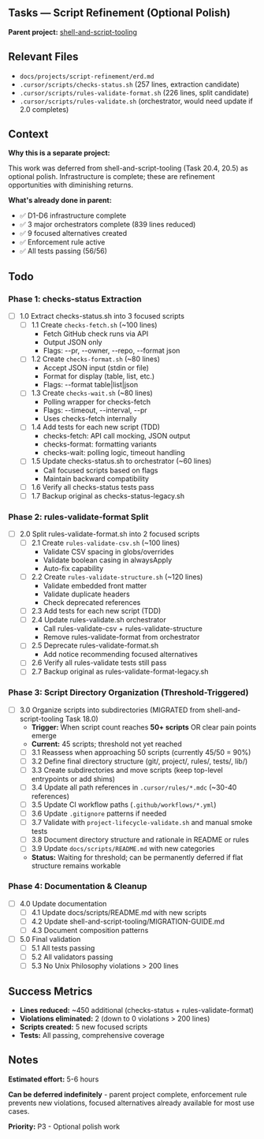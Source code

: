## Tasks — Script Refinement (Optional Polish)

**Parent project:** [shell-and-script-tooling](../shell-and-script-tooling/erd.md)

## Relevant Files

- `docs/projects/script-refinement/erd.md`
- `.cursor/scripts/checks-status.sh` (257 lines, extraction candidate)
- `.cursor/scripts/rules-validate-format.sh` (226 lines, split candidate)
- `.cursor/scripts/rules-validate.sh` (orchestrator, would need update if 2.0 completes)

## Context

**Why this is a separate project:**

This work was deferred from shell-and-script-tooling (Task 20.4, 20.5) as optional polish. Infrastructure is complete; these are refinement opportunities with diminishing returns.

**What's already done in parent:**

- ✅ D1-D6 infrastructure complete
- ✅ 3 major orchestrators complete (839 lines reduced)
- ✅ 9 focused alternatives created
- ✅ Enforcement rule active
- ✅ All tests passing (56/56)

## Todo

### Phase 1: checks-status Extraction

- [ ] 1.0 Extract checks-status.sh into 3 focused scripts
  - [ ] 1.1 Create `checks-fetch.sh` (~100 lines)
    - Fetch GitHub check runs via API
    - Output JSON only
    - Flags: --pr, --owner, --repo, --format json
  - [ ] 1.2 Create `checks-format.sh` (~80 lines)
    - Accept JSON input (stdin or file)
    - Format for display (table, list, etc.)
    - Flags: --format table|list|json
  - [ ] 1.3 Create `checks-wait.sh` (~80 lines)
    - Polling wrapper for checks-fetch
    - Flags: --timeout, --interval, --pr
    - Uses checks-fetch internally
  - [ ] 1.4 Add tests for each new script (TDD)
    - checks-fetch: API call mocking, JSON output
    - checks-format: formatting variants
    - checks-wait: polling logic, timeout handling
  - [ ] 1.5 Update checks-status.sh to orchestrator (~60 lines)
    - Call focused scripts based on flags
    - Maintain backward compatibility
  - [ ] 1.6 Verify all checks-status tests pass
  - [ ] 1.7 Backup original as checks-status-legacy.sh

### Phase 2: rules-validate-format Split

- [ ] 2.0 Split rules-validate-format.sh into 2 focused scripts
  - [ ] 2.1 Create `rules-validate-csv.sh` (~100 lines)
    - Validate CSV spacing in globs/overrides
    - Validate boolean casing in alwaysApply
    - Auto-fix capability
  - [ ] 2.2 Create `rules-validate-structure.sh` (~120 lines)
    - Validate embedded front matter
    - Validate duplicate headers
    - Check deprecated references
  - [ ] 2.3 Add tests for each new script (TDD)
  - [ ] 2.4 Update rules-validate.sh orchestrator
    - Call rules-validate-csv + rules-validate-structure
    - Remove rules-validate-format from orchestrator
  - [ ] 2.5 Deprecate rules-validate-format.sh
    - Add notice recommending focused alternatives
  - [ ] 2.6 Verify all rules-validate tests still pass
  - [ ] 2.7 Backup original as rules-validate-format-legacy.sh

### Phase 3: Script Directory Organization (Threshold-Triggered)

- [ ] 3.0 Organize scripts into subdirectories (MIGRATED from shell-and-script-tooling Task 18.0)
  - **Trigger:** When script count reaches **50+ scripts** OR clear pain points emerge
  - **Current:** 45 scripts; threshold not yet reached
  - [ ] 3.1 Reassess when approaching 50 scripts (currently 45/50 = 90%)
  - [ ] 3.2 Define final directory structure (git/, project/, rules/, tests/, lib/)
  - [ ] 3.3 Create subdirectories and move scripts (keep top-level entrypoints or add shims)
  - [ ] 3.4 Update all path references in `.cursor/rules/*.mdc` (~30-40 references)
  - [ ] 3.5 Update CI workflow paths (`.github/workflows/*.yml`)
  - [ ] 3.6 Update `.gitignore` patterns if needed
  - [ ] 3.7 Validate with `project-lifecycle-validate.sh` and manual smoke tests
  - [ ] 3.8 Document directory structure and rationale in README or rules
  - [ ] 3.9 Update `docs/scripts/README.md` with new categories
  - **Status:** Waiting for threshold; can be permanently deferred if flat structure remains workable

### Phase 4: Documentation & Cleanup

- [ ] 4.0 Update documentation
  - [ ] 4.1 Update docs/scripts/README.md with new scripts
  - [ ] 4.2 Update shell-and-script-tooling/MIGRATION-GUIDE.md
  - [ ] 4.3 Document composition patterns
- [ ] 5.0 Final validation
  - [ ] 5.1 All tests passing
  - [ ] 5.2 All validators passing
  - [ ] 5.3 No Unix Philosophy violations > 200 lines

## Success Metrics

- **Lines reduced:** ~450 additional (checks-status + rules-validate-format)
- **Violations eliminated:** 2 (down to 0 violations > 200 lines)
- **Scripts created:** 5 new focused scripts
- **Tests:** All passing, comprehensive coverage

## Notes

**Estimated effort:** 5-6 hours

**Can be deferred indefinitely** - parent project complete, enforcement rule prevents new violations, focused alternatives already available for most use cases.

**Priority:** P3 - Optional polish work
